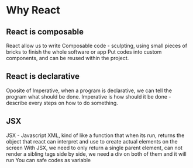 # Why React
## React is composable
React allow us to write Composable code - sculpting, using small pieces of bricks to finish the whole software or app
Put codes into custom components, and can be reused within the project.
## React is declarative
Oposite of Imperative, when a program is declarative, we can tell the program what should be done. Imperative is how should it be done - describe every steps on how to do something.
## JSX
JSX - Javascript XML, kind of like a function that when its run, returns the object that react can interpret and use to create actual elements on the screen
With JSX, we need to only return a single parent element, can not render a sibling tags side by side, we need a div on both of them and it will run 
You can safe codes as variable 